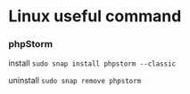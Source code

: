 # Linux useful command

### phpStorm
install `sudo snap install phpstorm --classic`

uninstall `sudo snap remove phpstorm`
